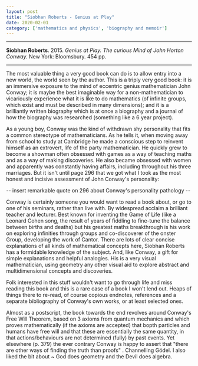 ```yaml
---
layout: post
title: "Siobhan Roberts - Genius at Play"
date: 2020-02-01
category: ['mathematics and physics', 'biography and memoir']
---
```


***
<b>Siobhan Roberts</b>. 2015. _Genius at Play.  The curious Mind of John Horton Conway._ New York: Bloomsbury. 454 pp.

***
<img align="right" src="https://media.bloomsbury.com/rep/bj/9781620405932.jpg" alt="" />

The most valuable thing a very good book can do is to allow entry into a new world, the world seen by the author.  This is a triply very good book: it is an immersive exposure to the mind of eccentric genius mathematician John Conway; it is maybe the best imaginable way for a non-mathematician to vicariously experience what it is like to do mathematics (of infinite groups, which exist and must be described in many dimensions); and it is a brilliantly written biography which is at once a biography and a journal of how the biography was researched (something like a 6 year project).  

As a young boy, Conway was the kind of withdrawn shy personality that fits a common stereotype of mathematicians.  As he tells it, when moving away from school to study at Cambridge he made a conscious step to reinvent himself as an extrovert, life of the party mathematician.  He quickly grew to become a showman often obsessed with games as a way of teaching maths and as a way of making discoveries.  He also became obsessed with women and apparently was constantly having affairs, including throughout his three marriages.  But it isn't until page 296 that we got what I took as the most honest and incisive assessment of John Conway's personality:

-- insert remarkable quote on 296 about Conway's personality pathology --

Conway is certainly someone you would want to read a book about, or go to one of his seminars, rather than live with.  By widespread acclaim a brilliant teacher and lecturer.  Best known for inventing the Game of Life (like a Leonard Cohen song, the result of years of fiddling to fine-tune the balance between births and deaths) but his greatest maths breakthrough is his work on exploring infinities through groups and co-discoverer of the onster Group, developing the work of Cantor.  There are lots of clear concise explanations of all kinds of mathematical concepts here, Siobhan Roberts has a formidable knowledge of the subject.  And, like Conway, a gift for simple explanations and helpful analogies. His is a very visual mathematician, using geometry any other visual aid to explore abstract and multidimensional concepts and discoveries. 

Folk interested in this stuff wouldn't want to go through life and miss reading this book and this is a rare case of a book I won't lend out.  Heaps of things there to re-read, of course copious endnotes, references and a separate bibliography of  Conway's own works, or at least selected ones.

Almost as a postscript, the book towards the end revolves around Conway's Free Will Theorem, based on 3 axioms from quantum mechanics and which proves mathematically (if the axioms are accepted) that bopth particles and humans have free will and that these are essentially the same quantity, in that actions/behaviours are not determined (fully) by past events.  Yet elsewhere (p. 379) the ever contrary Conway is happy to assert that "there are other ways of finding the truth than proofs" . Channelling Gödel.  I also liked the bit about ~ God does geometry and the Devil does algebra.
